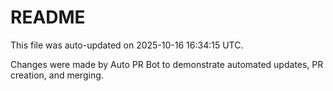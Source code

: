 # README

This file was auto-updated on 2025-10-16 16:34:15 UTC.

Changes were made by Auto PR Bot to demonstrate automated updates, PR creation, and merging.
